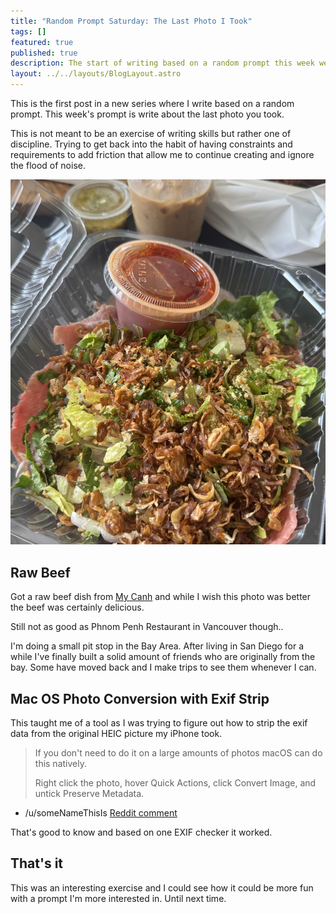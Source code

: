 ```yaml
---
title: "Random Prompt Saturday: The Last Photo I Took"
tags: []
featured: true
published: true
description: The start of writing based on a random prompt this week we talk about raw beef.
layout: ../../layouts/BlogLayout.astro
---
```


This is the first post in a new series where I write based on a random prompt. This week's prompt is write about the last photo you took.

This is not meant to be an exercise of writing skills but rather one of discipline. Trying to get back into the habit of having constraints and requirements to add friction that allow me to continue creating and ignore the flood of noise.

![Raw Beef Lemon Salad](../../../public/images/raw_beef.jpeg)

## Raw Beef

Got a raw beef dish from [My Canh](http://mycanhpho.com/) and while I wish this photo was better the beef was certainly delicious.

Still not as good as Phnom Penh Restaurant in Vancouver though..

I'm doing a small pit stop in the Bay Area. After living in San Diego for a while I've finally built a solid amount of friends who are originally from the bay. Some have moved back and I make trips to see them whenever I can.

## Mac OS Photo Conversion with Exif Strip

This taught me of a tool as I was trying to figure out how to strip the exif data from the original HEIC picture my iPhone took.

> If you don't need to do it on a large amounts of photos macOS can do this natively.
>
> Right click the photo, hover Quick Actions, click Convert Image, and untick Preserve Metadata.

- /u/someNameThisIs [Reddit comment](https://www.reddit.com/r/MacOS/comments/12ugr6k/app_to_remove_metadata_from_photos/)

That's good to know and based on one EXIF checker it worked.

## That's it

This was an interesting exercise and I could see how it could be more fun with a prompt I'm more interested in. Until next time.
